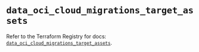 # `data_oci_cloud_migrations_target_assets`

Refer to the Terraform Registry for docs: [`data_oci_cloud_migrations_target_assets`](https://registry.terraform.io/providers/hashicorp/oci/7.19.0/docs/data-sources/cloud_migrations_target_assets).
